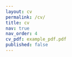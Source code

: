 ```yaml
---
layout: cv
permalink: /cv/
title: cv
nav: true
nav_order: 4
cv_pdf: example_pdf.pdf
published: false
---
```

